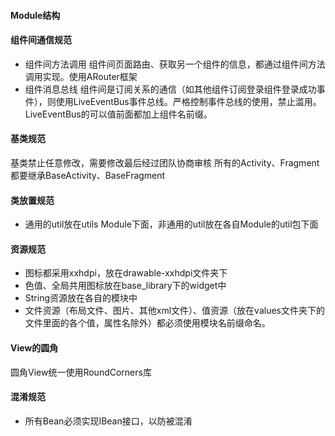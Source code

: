 #### Module结构


#### 组件间通信规范
- 组件间方法调用
组件间页面路由、获取另一个组件的信息，都通过组件间方法调用实现。使用ARouter框架
- 组件消息总线
组件间是订阅关系的通信（如其他组件订阅登录组件登录成功事件），则使用LiveEventBus事件总线。严格控制事件总线的使用，禁止滥用。
LiveEventBus的可以值前面都加上组件名前缀。

#### 基类规范
基类禁止任意修改，需要修改最后经过团队协商审核
所有的Activity、Fragment都要继承BaseActivity、BaseFragment

#### 类放置规范
- 通用的util放在utils Module下面，非通用的util放在各自Module的util包下面

#### 资源规范
- 图标都采用xxhdpi，放在drawable-xxhdpi文件夹下
- 色值、全局共用图标放在base_library下的widget中
- String资源放在各自的模块中
- 文件资源（布局文件、图片、其他xml文件）、值资源（放在values文件夹下的文件里面的各个值，属性名除外）都必须使用模块名前缀命名。

#### View的圆角
圆角View统一使用RoundCorners库


#### 混淆规范
- 所有Bean必须实现IBean接口，以防被混淆

